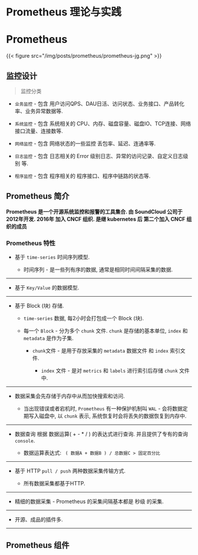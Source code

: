 # Prometheus 理论与实践



# Prometheus

{{< figure src="/img/posts/prometheus/prometheus-jg.png" >}}



## 监控设计

> 监控分类

* `业务监控` - 包含 用户访问QPS、DAU日活、访问状态、业务接口、产品转化率、业务异常数据等.

* `系统监控` - 包含 系统相关的 CPU、内存、磁盘容量、磁盘IO、TCP连接、网络接口流量、连接数等.

* `网络监控` - 包含 网络状态的一些监控 丢包率、延迟、连通率等.

* `日志监控` - 包含 日志相关的 Error 级别日志、异常的访问记录、自定义日志级别 等.

* `程序监控` - 包含 程序相关的 程序接口、程序中链路的状态等.



## Prometheus 简介


**Prometheus 是一个开源系统监控和报警的工具集合. 由 SoundCloud 公司于2012年开发. 2016年 加入 CNCF 组织. 是继 kubernetes 后 第二个加入 CNCF 组织的成员**



### Prometheus 特性


* 基于 `time-series` 时间序列模型.

  * 时间序列 - 是一些列有序的数据, 通常是相同时间间隔采集的数据.

---

* 基于 `Key/Value` 的数据模型.

---

* 基于 Block (块) 存储.

  * `time-series` 数据, 每2小时会打包成一个 Block (块).

  * 每一个 `Block` - 分为多个 `chunk` 文件. `chunk` 是存储的基本单位, `index` 和 `metadata` 是作为子集.

    * `chunk`文件 - 是用于存放采集的 `metadata` 数据文件 和 `index` 索引文件.

      * `index` 文件 - 是对 `metrics` 和 `labels` 进行索引后存储 `chunk` 文件中.

---

* 数据采集会先存储于内存中从而加快搜索和访问.

  * 当出现错误或者宕机时, `Prometheus` 有一种保护机制叫 `WAL` - 会将数据定期写入磁盘中, 以 `chunk` 表示, 系统恢复时会将丢失的数据恢复到内存中.

---

* 数据查询 根据 数据运算( + - * / ) 的表达式进行查询. 并且提供了专有的查询 `console`. 

  * 数据运算表达式: ` ( 数据A + 数据B ) / 总数据C > 固定百分比` 

---

* 基于 HTTP  `pull / push` 两种数据采集传输方式.

  * 所有数据采集都基于HTTP.

---

* 精细的数据采集 - Prometheus 的采集间隔基本都是 秒级 的采集.


---

* 开源、成品的插件多.

---



## Prometheus 组件






